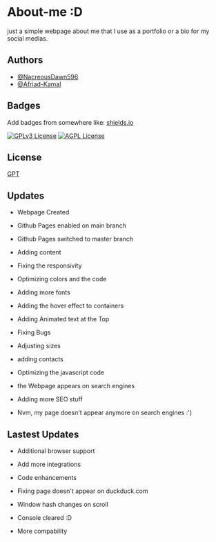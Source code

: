 
# About-me :D

just a simple webpage about me that I use as a portfolio or a bio for my social medias.
## Authors

- [@NacreousDawn596](https://www.github.com/NacreousDawn596)
- [@Afriad-Kamal](https://www.github.com/Afriad-Kamal)


## Badges

Add badges from somewhere like: [shields.io](https://shields.io/)

[![GPLv3 License](https://img.shields.io/badge/License-GPL%20v3-yellow.svg)](https://opensource.org/licenses/)
[![AGPL License](https://img.shields.io/badge/license-AGPL-blue.svg)](http://www.gnu.org/licenses/agpl-3.0)


## License

[GPT](https://choosealicense.com/licenses/GPT/)


## Updates

- Webpage Created

- Github Pages enabled on main branch

- Github Pages switched to master branch

- Adding content

- Fixing the responsivity

- Optimizing colors and the code

- Adding more fonts

- Adding the hover effect to containers

- Adding Animated text at the Top

- Fixing Bugs

- Adjusting sizes

- adding contacts

- Optimizing the javascript code

- the Webpage appears on search engines

- Adding more SEO stuff

- Nvm, my page doesn't appear anymore on search engines :')

## Lastest Updates

- Additional browser support

- Add more integrations

- Code enhancements

- Fixing page doesn't appear on duckduck.com

- Window hash changes on scroll

- Console cleared :D  

- More compability


